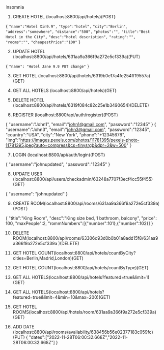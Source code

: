 Insomnia

1. CREATE HOTEL (localhost:8800/api/hotels)(POST)

`{`
`"name":"Hotel Xin9.9",`
`"type":"hotel",`
`"city":"Berlin",`
`"address":"somewhere",`
`"distance":"500",`
`"photos":"",`
`"title":"Best Hotel in the City",`
`"desc":"hotel description",`
`"rating":"",`
`"rooms":"",`
`"cheapestPrice":"100"`
`}`

2. UPDATE HOTEL (localhost:8800/api/hotels/631aa9a366f9a272e5cf339a)(PUT)

`{`
`"name": "Hotel Jane 9.9 PUT change"`
`}`

3.  GET HOTEL (localhost:8800/api/hotels/6319b0e17a4fe254ff19557a)(GET)

4.  GET ALL HOTELS (localhost:8800/api/hotels)(GET)

5.  DELETE HOTEL (localhost:8800/api/hotels/6319f084c82c25e1b3490654)(DELETE)

6.  REGISTER (localhost:8800/api/auth/register)(POST)

{
"username":"John1",
"email":"john1@gmail.com",
"password":"12345"
}
{
"username":"John3",
"email":"john3@gmail.com",
"password":"12345",
"country":"USA",
"city":"New York",
"phone":"+12345678",
"img":"https://images.pexels.com/photos/11781395/pexels-photo-11781395.jpeg?auto=compress&cs=tinysrgb&dpr=2&w=500"
}

7.  LOGIN (localhost:8800/api/auth/login)(POST)

{
"username":"johnupdated",
"password":"12345"
}

8. UPDATE USER (localhost:8800/api/users/checkadmin/63248a7707f3ecf4cc55f455)(GET)

{
"username": "johnupdated"
}

9. CREATE ROOM(localhost:8800/api/rooms/631aa9a366f9a272e5cf339a)(POST)

{
"title":"King Room",
"desc":"King size bed, 1 bathroom, balcony",
"price": 100,
"maxPeople":2,
"rommNumbers":[{"number":101},{"number":102}]
}

10. DELETE ROOM(localhost:8800/api/rooms/63306d93d0b0b01a8add15f8/631aa9a366f9a272e5cf339a )(DELETE)

11. GET HOTEL COUNT(localhost:8800/api/hotels/countByCity?cities=Berlin,Madrid,London)(GET)

12. GET HOTEL COUNT(localhost:8800/api/hotels/countByType)(GET)

13. GET ALL HOTELS(localhost:8800/api/hotels?featured=true&limit=1)(GET)

14. GET ALL HOTELS(localhost:8800/api/hotels?featured=true&limit=4&min=10&max=200)(GET)

15. GET HOTEL ROOMS(localhost:8800/api/hotels/room/631aa9a366f9a272e5cf339a)(GET)

16. ADD DATE (localhost:8800/api/rooms/availability/638456b56e02377183c059fc) (PUT)
    {
    "dates":["2022-11-28T06:00:32.668Z","2022-11-28T06:00:32.668Z"]
    }
